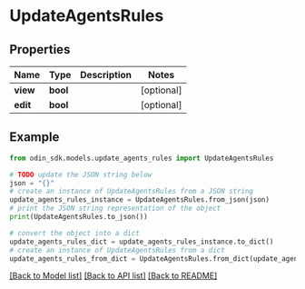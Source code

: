 # UpdateAgentsRules


## Properties

Name | Type | Description | Notes
------------ | ------------- | ------------- | -------------
**view** | **bool** |  | [optional] 
**edit** | **bool** |  | [optional] 

## Example

```python
from odin_sdk.models.update_agents_rules import UpdateAgentsRules

# TODO update the JSON string below
json = "{}"
# create an instance of UpdateAgentsRules from a JSON string
update_agents_rules_instance = UpdateAgentsRules.from_json(json)
# print the JSON string representation of the object
print(UpdateAgentsRules.to_json())

# convert the object into a dict
update_agents_rules_dict = update_agents_rules_instance.to_dict()
# create an instance of UpdateAgentsRules from a dict
update_agents_rules_from_dict = UpdateAgentsRules.from_dict(update_agents_rules_dict)
```
[[Back to Model list]](../README.md#documentation-for-models) [[Back to API list]](../README.md#documentation-for-api-endpoints) [[Back to README]](../README.md)


